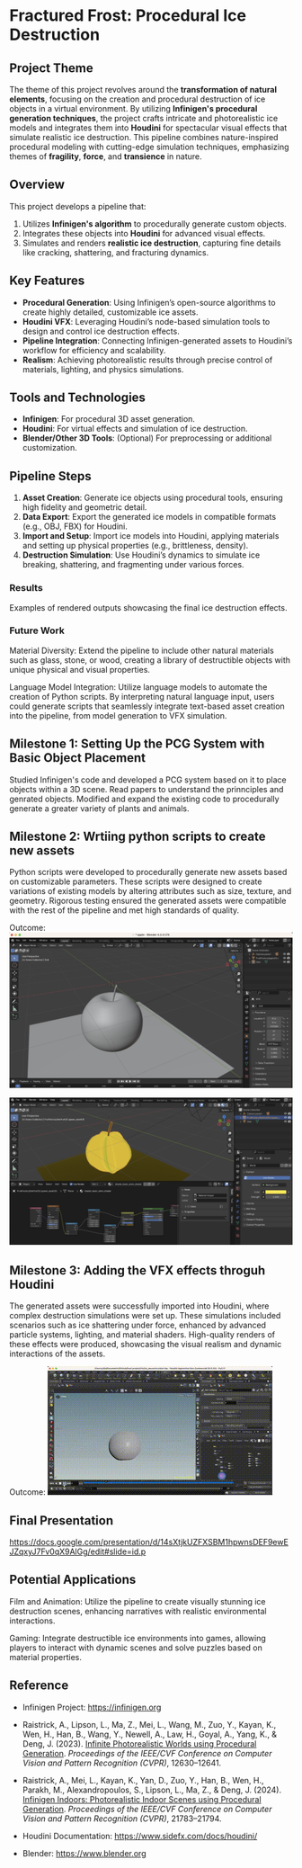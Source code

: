 # Fractured Frost: Procedural Ice Destruction

## Project Theme
The theme of this project revolves around the **transformation of natural elements**, focusing on the creation and procedural destruction of ice objects in a virtual environment. By utilizing **Infinigen's procedural generation techniques**, the project crafts intricate and photorealistic ice models and integrates them into **Houdini** for spectacular visual effects that simulate realistic ice destruction. This pipeline combines nature-inspired procedural modeling with cutting-edge simulation techniques, emphasizing themes of **fragility**, **force**, and **transience** in nature.

## Overview
This project develops a pipeline that:
1. Utilizes **Infinigen's algorithm** to procedurally generate custom objects.
2. Integrates these objects into **Houdini** for advanced visual effects.
3. Simulates and renders **realistic ice destruction**, capturing fine details like cracking, shattering, and fracturing dynamics.

## Key Features
- **Procedural Generation**: Using Infinigen’s open-source algorithms to create highly detailed, customizable ice assets.
- **Houdini VFX**: Leveraging Houdini’s node-based simulation tools to design and control ice destruction effects.
- **Pipeline Integration**: Connecting Infinigen-generated assets to Houdini’s workflow for efficiency and scalability.
- **Realism**: Achieving photorealistic results through precise control of materials, lighting, and physics simulations.

## Tools and Technologies
- **Infinigen**: For procedural 3D asset generation.
- **Houdini**: For virtual effects and simulation of ice destruction.
- **Blender/Other 3D Tools**: (Optional) For preprocessing or additional customization.

## Pipeline Steps
1. **Asset Creation**: Generate ice objects using procedural tools, ensuring high fidelity and geometric detail.
2. **Data Export**: Export the generated ice models in compatible formats (e.g., OBJ, FBX) for Houdini.
3. **Import and Setup**: Import ice models into Houdini, applying materials and setting up physical properties (e.g., brittleness, density).
4. **Destruction Simulation**: Use Houdini’s dynamics to simulate ice breaking, shattering, and fragmenting under various forces.


### Results
Examples of rendered outputs showcasing the final ice destruction effects.


### Future Work
Material Diversity: Extend the pipeline to include other natural materials such as glass, stone, or wood, creating a library of destructible objects with unique physical and visual properties.

Language Model Integration: Utilize language models to automate the creation of Python scripts. By interpreting natural language input, users could generate scripts that seamlessly integrate text-based asset creation into the pipeline, from model generation to VFX simulation.



## Milestone 1: Setting Up the PCG System with Basic Object Placement
Studied Infinigen's code and developed a PCG system based on it to place objects within a 3D scene.
Read papers to understand the prinnciples and genrated objects. Modified and expand the existing code to procedurally generate a greater variety of plants and animals.



## Milestone 2: Wrtiing python scripts to create new assets 
Python scripts were developed to procedurally generate new assets based on customizable parameters. These scripts were designed to create variations of existing models by altering attributes such as size, texture, and geometry. Rigorous testing ensured the generated assets were compatible with the rest of the pipeline and met high standards of quality.

Outcome:
![apple](blender_apple.png)

![star](blender_star.png)


## Milestone 3: Adding the VFX effects throguh Houdini 
The generated assets were successfully imported into Houdini, where complex destruction simulations were set up. These simulations included scenarios such as ice shattering under force, enhanced by advanced particle systems, lighting, and material shaders. High-quality renders of these effects were produced, showcasing the visual realism and dynamic interactions of the assets.

Outcome:
![vfx](video1132651796.gif)


## Final Presentation
https://docs.google.com/presentation/d/14sXtjkUZFXSBM1hpwnsDEF9ewEJZqxyJ7Fv0qX9AlGg/edit#slide=id.p 


## Potential Applications
Film and Animation: Utilize the pipeline to create visually stunning ice destruction scenes, enhancing narratives with realistic environmental interactions.

Gaming: Integrate destructible ice environments into games, allowing players to interact with dynamic scenes and solve puzzles based on material properties.


## Reference 
- Infinigen Project: https://infinigen.org

- Raistrick, A., Lipson, L., Ma, Z., Mei, L., Wang, M., Zuo, Y., Kayan, K., Wen, H., Han, B., Wang, Y., Newell, A., Law, H., Goyal, A., Yang, K., & Deng, J. (2023). [Infinite Photorealistic Worlds using Procedural Generation](https://arxiv.org/abs/2306.09310). *Proceedings of the IEEE/CVF Conference on Computer Vision and Pattern Recognition (CVPR)*, 12630–12641.

- Raistrick, A., Mei, L., Kayan, K., Yan, D., Zuo, Y., Han, B., Wen, H., Parakh, M., Alexandropoulos, S., Lipson, L., Ma, Z., & Deng, J. (2024). [Infinigen Indoors: Photorealistic Indoor Scenes using Procedural Generation](https://arxiv.org/abs/2406.11824). *Proceedings of the IEEE/CVF Conference on Computer Vision and Pattern Recognition (CVPR)*, 21783–21794.


- Houdini Documentation: https://www.sidefx.com/docs/houdini/

- Blender: https://www.blender.org



